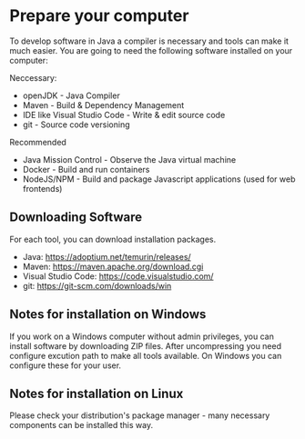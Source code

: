 # Prepare your computer
To develop software in Java a compiler is necessary and tools can make it much easier. You are going to need the following software installed on your computer:

Neccessary:

* openJDK - Java Compiler
* Maven - Build & Dependency Management
* IDE like Visual Studio Code - Write & edit source code
* git - Source code versioning

Recommended

* Java Mission Control - Observe the Java virtual machine
* Docker - Build and run containers
* NodeJS/NPM - Build and package Javascript applications (used for web frontends)

## Downloading Software
For each tool, you can download installation packages.
* Java: https://adoptium.net/temurin/releases/
* Maven: https://maven.apache.org/download.cgi 
* Visual Studio Code: https://code.visualstudio.com/ 
* git: https://git-scm.com/downloads/win

## Notes for installation on Windows

If you work on a Windows computer without admin privileges, you can install software by downloading ZIP files. After uncompressing you need configure excution path to make all tools available. On Windows you can configure these for your user.

## Notes for installation on Linux
Please check your distribution's package manager - many necessary components can be installed this way. 